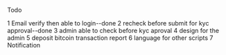 Todo

1 Email verify then able to login--done
2 recheck before submit for kyc approval--done
3 admin able to check before kyc aproval
4 design for the admin
5 deposit bitcoin transaction report
6 language for other scripts
7 Notification
